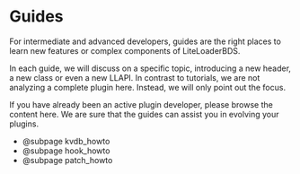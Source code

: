 # Guides

For intermediate and advanced developers, guides are the right places to learn new features or complex components of LiteLoaderBDS.

In each guide, we will discuss on a specific topic, introducing a new header, a new class or even a new LLAPI.
In contrast to tutorials, we are not analyzing a complete plugin here.
Instead, we will only point out the focus.

If you have already been an active plugin developer, please browse the content here.
We are sure that the guides can assist you in evolving your plugins.

* @subpage kvdb_howto
* @subpage hook_howto
* @subpage patch_howto